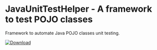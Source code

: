 # JavaUnitTestHelper - A framework to test POJO classes
Framework to automate Java POJO classes unit testing. 


[ ![Download](https://api.bintray.com/packages/anindyabanerjee12000/JavaUnitTestHelper/pojo-tester/images/download.svg?version=1.0-Final) ](https://bintray.com/anindyabanerjee12000/JavaUnitTestHelper/pojo-tester/1.0-Final/link) 
